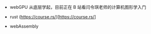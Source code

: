 - webGPU
  从底层学起，目前正在 B 站看闫令琪老师的计算机图形学入门

- rust
  (https://course.rs/)[https://course.rs/]
- webAssembly
